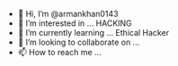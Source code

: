 - 👋 Hi, I’m @armankhan0143
- 👀 I’m interested in ... HACKING
- 🌱 I’m currently learning ... Ethical Hacker
- 💞️ I’m looking to collaborate on ...
- 📫 How to reach me ...

<!---
armankhan0143/armankhan0143 is a ✨ special ✨ repository because its `README.md` (this file) appears on your GitHub profile.
You can click the Preview link to take a look at your changes.
--->
